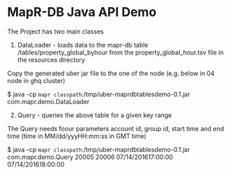# MapR-DB Java API Demo

The Project has two main classes

1) DataLoader - loads data to the mapr-db table /tables/property_global_byhour from the property_global_hour.tsv file in the resources directory

Copy the generated uber jar file to the one of the node (e.g. below in 04 node in ghq cluster)

$ java -cp `mapr classpath`:/tmp/uber-maprdbtablesdemo-0.1.jar com.mapr.demo.DataLoader

2) Query - queries the above table for a given key range

The Query needs foour parameters account id, group id, start time and end time (time in MM/dd/yyyHH:mm:ss in GMT time)

$ java -cp `mapr classpath`:/tmp/uber-maprdbtablesdemo-0.1.jar com.mapr.demo.Query 20005 20006 07/14/201617:00:00 07/14/201618:00:00
